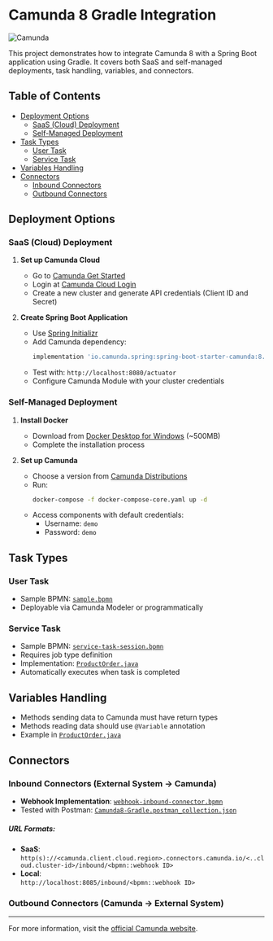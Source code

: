 # Camunda 8 Gradle Integration

![Camunda](https://img.shields.io/badge/Camunda-8-orange?logo=camunda&logoColor=white)

This project demonstrates how to integrate Camunda 8 with a Spring Boot application using Gradle. It covers both SaaS and self-managed deployments, task handling, variables, and connectors.

## Table of Contents
- [Deployment Options](#deployment-options)
    - [SaaS (Cloud) Deployment](#saas-cloud-deployment)
    - [Self-Managed Deployment](#self-managed-deployment)
- [Task Types](#task-types)
    - [User Task](#user-task)
    - [Service Task](#service-task)
- [Variables Handling](#variables-handling)
- [Connectors](#connectors)
    - [Inbound Connectors](#inbound-connectors)
    - [Outbound Connectors](#outbound-connectors)

## Deployment Options

### SaaS (Cloud) Deployment

1. **Set up Camunda Cloud**
    - Go to [Camunda Get Started](https://camunda.com/fr/get-started/)
    - Login at [Camunda Cloud Login](https://weblogin.cloud.camunda.io/)
    - Create a new cluster and generate API credentials (Client ID and Secret)

2. **Create Spring Boot Application**
    - Use [Spring Initializr](https://start.spring.io/)
    - Add Camunda dependency:
      ```gradle
      implementation 'io.camunda.spring:spring-boot-starter-camunda:8.5.19'
      ```
    - Test with: `http://localhost:8080/actuator`
    - Configure Camunda Module with your cluster credentials

### Self-Managed Deployment

1. **Install Docker**
    - Download from [Docker Desktop for Windows](https://docs.docker.com/desktop/setup/install/windows-install/) (~500MB)
    - Complete the installation process

2. **Set up Camunda**
    - Choose a version from [Camunda Distributions](https://github.com/camunda/camunda-distributions/tree/main/docker-compose/versions)
    - Run:
      ```bash
      docker-compose -f docker-compose-core.yaml up -d
      ```
    - Access components with default credentials:
        - Username: `demo`
        - Password: `demo`

## Task Types

### User Task
- Sample BPMN: [`sample.bpmn`](src/main/resources/sample.bpmn)
- Deployable via Camunda Modeler or programmatically

### Service Task
- Sample BPMN: [`service-task-session.bpmn`](src/main/resources/service-task-session.bpmn)
- Requires job type definition
- Implementation: [`ProductOrder.java`](src/main/java/com/example/camunda8_gradle/worker/ProductOrder.java)
- Automatically executes when task is completed

## Variables Handling
- Methods sending data to Camunda must have return types
- Methods reading data should use `@Variable` annotation
- Example in [`ProductOrder.java`](src/main/java/com/example/camunda8_gradle/worker/ProductOrder.java)

## Connectors

### Inbound Connectors (External System → Camunda)
- **Webhook Implementation**: [`webhook-inbound-connector.bpmn`](src/main/resources/webhook-inbound-connector.bpmn)
- Tested with Postman: [`Camunda8-Gradle.postman_collection.json`](Camunda8-Gradle.postman_collection.json)

##### URL Formats:
- **SaaS**:  
  `http(s)://<camunda.client.cloud.region>.connectors.camunda.io/<..cloud.cluster-id>/inbound/<bpmn::webhook ID>`
- **Local**:  
  `http://localhost:8085/inbound/<bpmn::webhook ID>`

### Outbound Connectors (Camunda → External System)


---

For more information, visit the [official Camunda website](https://camunda.com/).